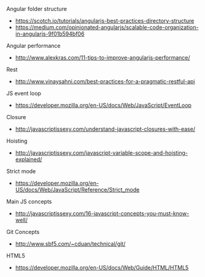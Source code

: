 Angular folder structure
* https://scotch.io/tutorials/angularjs-best-practices-directory-structure
* https://medium.com/opinionated-angularjs/scalable-code-organization-in-angularjs-9f01b594bf06

Angular performance
* http://www.alexkras.com/11-tips-to-improve-angularjs-performance/

Rest
*  http://www.vinaysahni.com/best-practices-for-a-pragmatic-restful-api

JS event loop
* https://developer.mozilla.org/en-US/docs/Web/JavaScript/EventLoop

Closure
* http://javascriptissexy.com/understand-javascript-closures-with-ease/

Hoisting
* http://javascriptissexy.com/javascript-variable-scope-and-hoisting-explained/

Strict mode
* https://developer.mozilla.org/en-US/docs/Web/JavaScript/Reference/Strict_mode

Main JS concepts
* http://javascriptissexy.com/16-javascript-concepts-you-must-know-well/

Git Concepts
* http://www.sbf5.com/~cduan/technical/git/

HTML5
* https://developer.mozilla.org/en-US/docs/Web/Guide/HTML/HTML5

